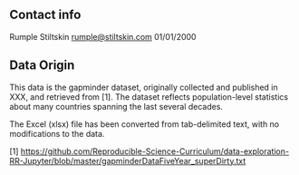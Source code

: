 Contact info
------------
Rumple Stiltskin
rumple@stiltskin.com
01/01/2000

Data Origin
-----------
This data is the gapminder dataset, originally collected and published in XXX, and retrieved from [1]. The dataset reflects population-level statistics about many countries spanning the last several decades.

The Excel (xlsx) file has been converted from tab-delimited text, with no modifications to the data.

[1] https://github.com/Reproducible-Science-Curriculum/data-exploration-RR-Jupyter/blob/master/gapminderDataFiveYear_superDirty.txt
